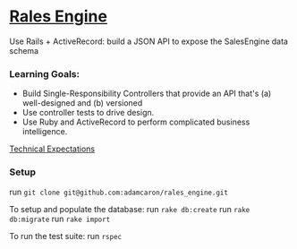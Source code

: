 # [Rales Engine](https://github.com/turingschool/lesson_plans/blob/master/ruby_03-professional_rails_applications/rales_engine.md)

Use Rails + ActiveRecord: build a JSON API to expose the SalesEngine data schema

### Learning Goals:
 - Build Single-Responsibility Controllers that provide an API that's (a) well-designed and (b) versioned
 - Use controller tests to drive design.
 - Use Ruby and ActiveRecord to perform complicated business intelligence.

[Technical Expectations](https://github.com/turingschool/lesson_plans/blob/master/ruby_03-professional_rails_applications/rales_engine.md#-technical-expectations)

### Setup

run `git clone git@github.com:adamcaron/rales_engine.git`

To setup and populate the database:
run `rake db:create`
run `rake db:migrate`
run `rake import`

To run the test suite:
run `rspec`